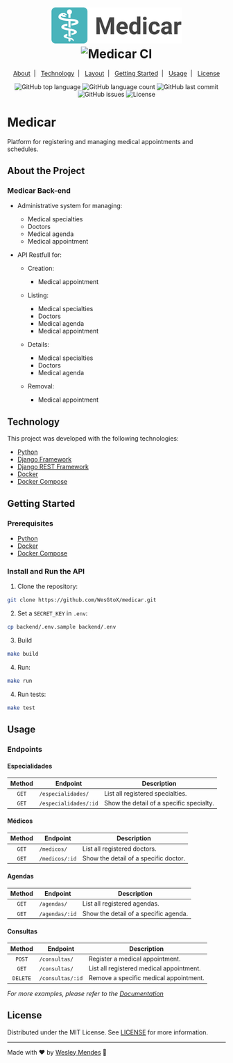 <h1 align="center">
  <a href="https://github.com/WesGtoX/medicar">
    <img src=".github/logo.png" alt="Medicar" title="Medicar" width="300px">
  </a>
  <br />
  <img alt="Medicar CI" src="https://github.com/WesGtoX/medicar/workflows/Medicar%20CI/badge.svg" />
</h1>

<p align="center">
  <a href="#about-the-project">About</a>&nbsp;&nbsp;|&nbsp;&nbsp;
  <a href="#technology">Technology</a>&nbsp;&nbsp;|&nbsp;&nbsp;
  <a href="#layout">Layout</a>&nbsp;&nbsp;|&nbsp;&nbsp;
  <a href="#getting-started">Getting Started</a>&nbsp;&nbsp;|&nbsp;&nbsp;
  <a href="#usage">Usage</a>&nbsp;&nbsp;|&nbsp;&nbsp;
  <a href="#license">License</a>
</p>

<p align="center">
  <img alt="GitHub top language" src="https://img.shields.io/github/languages/top/wesgtox/medicar?style=plastic" />
  <img alt="GitHub language count" src="https://img.shields.io/github/languages/count/wesgtox/medicar?style=plastic" />
  <img alt="GitHub last commit" src="https://img.shields.io/github/last-commit/wesgtox/medicar?style=plastic" />
  <img alt="GitHub issues" src="https://img.shields.io/github/issues/wesgtox/medicar?style=plastic" />
  <img alt="License" src="https://img.shields.io/github/license/wesgtox/medicar?style=plastic" />
</p>


# Medicar

Platform for registering and managing medical appointments and schedules.


## About the Project

### Medicar Back-end

- Administrative system for managing:
  - Medical specialties
  - Doctors
  - Medical agenda
  - Medical appointment

- API Restfull for:
  - Creation:
    - Medical appointment

  - Listing:
    - Medical specialties
    - Doctors
    - Medical agenda
    - Medical appointment

  - Details:
    - Medical specialties
    - Doctors
    - Medical agenda

  - Removal:
    - Medical appointment


## Technology 

This project was developed with the following technologies:

- [Python](https://www.python.org/)
- [Django Framework](https://www.djangoproject.com/)
- [Django REST Framework](https://www.django-rest-framework.org/)
- [Docker](https://www.docker.com/)
- [Docker Compose](https://docs.docker.com/compose/)


## Getting Started

### Prerequisites

- [Python](https://www.python.org/)
- [Docker](https://www.docker.com/)
- [Docker Compose](https://docs.docker.com/compose/)


### Install and Run the API

1. Clone the repository:
```bash
git clone https://github.com/WesGtoX/medicar.git
```
2. Set a `SECRET_KEY` in `.env`:
```bash
cp backend/.env.sample backend/.env
```
3. Build
```bash
make build
```
4. Run:
```bash
make run
```
4. Run tests:
```bash
make test
```


## Usage

### Endpoints

#### Especialidades

| Method | Endpoint              | Description                              |
| :----: | --------------------- | ---------------------------------------- |
| `GET`  | `/especialidades/`    | List all registered specialties.         |
| `GET`  | `/especialidades/:id` | Show the detail of a specific specialty. |

#### Médicos

| Method | Endpoint       | Description                           |
| :----: | -------------- | ------------------------------------- |
| `GET`  | `/medicos/`    | List all registered doctors.          |
| `GET`  | `/medicos/:id` | Show the detail of a specific doctor. |

#### Agendas
| Method | Endpoint       | Description                           |
| :----: | -------------- | ------------------------------------- |
| `GET`  | `/agendas/`    | List all registered agendas.          |
| `GET`  | `/agendas/:id` | Show the detail of a specific agenda. |

#### Consultas
|  Method  | Endpoint         | Description                              |
| :------: | ---------------- | ---------------------------------------- |
|  `POST`  | `/consultas/`    | Register a medical appointment.          |
|  `GET`   | `/consultas/`    | List all registered medical appointment. |
| `DELETE` | `/consultas/:id` | Remove a specific medical appointment.   |

_For more examples, please refer to the [Documentation](https://github.com/WesGtoX/medicar/wiki)_


## License

Distributed under the MIT License. See [LICENSE](LICENSE.md) for more information.

---

Made with ♥ by [Wesley Mendes](https://wesleymendes.com.br/) :wave:
